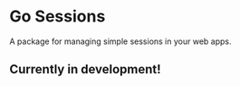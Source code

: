 # Go Sessions

A package for managing simple sessions in your web apps.

## Currently in development!